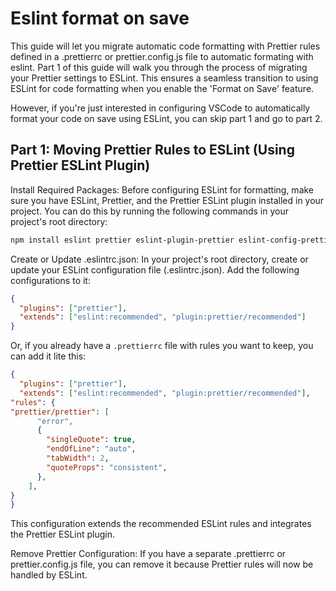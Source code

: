# Eslint format on save

This guide will let you migrate automatic code formatting with Prettier rules defined in a .prettierrc or prettier.config.js file to automatic formating with eslint. Part 1 of this guide will walk you through the process of migrating your Prettier settings to ESLint. This ensures a seamless transition to using ESLint for code formatting when you enable the 'Format on Save' feature.

However, if you're just interested in configuring VSCode to automatically format your code on save using ESLint, you can skip part 1 and go to part 2. 

## Part 1: Moving Prettier Rules to ESLint (Using Prettier ESLint Plugin)


Install Required Packages:
Before configuring ESLint for formatting, make sure you have ESLint, Prettier, and the Prettier ESLint plugin installed in your project. You can do this by running the following commands in your project's root directory:

```bash
npm install eslint prettier eslint-plugin-prettier eslint-config-prettier --save-dev
```

Create or Update .eslintrc.json:
In your project's root directory, create or update your ESLint configuration file (.eslintrc.json). Add the following configurations to it:

```json
{
  "plugins": ["prettier"],
  "extends": ["eslint:recommended", "plugin:prettier/recommended"]
}
```

Or, if you already have a `.prettierrc` file with rules you want to keep, you can add it lite this: 

```json
{
  "plugins": ["prettier"],
  "extends": ["eslint:recommended", "plugin:prettier/recommended"],
"rules": {
"prettier/prettier": [
      "error",
      {
        "singleQuote": true,
        "endOfLine": "auto",
        "tabWidth": 2,
        "quoteProps": "consistent",
      },
    ],
}
}
```

This configuration extends the recommended ESLint rules and integrates the Prettier ESLint plugin.

Remove Prettier Configuration:
If you have a separate .prettierrc or prettier.config.js file, you can remove it because Prettier rules will now be handled by ESLint.
